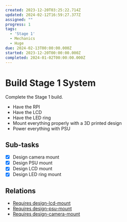 ```yaml
---
created: 2023-12-20T03:25:22.714Z
updated: 2024-02-12T16:59:27.377Z
assigned: ""
progress: 1
tags:
  - 'Stage 1'
  - Mechanics
  - Huge
due: 2024-02-13T00:00:00.000Z
started: 2023-12-20T00:00:00.000Z
completed: 2024-01-02T00:00:00.000Z
---
```


# Build Stage 1 System

Complete the Stage 1 build.
- Have the RPI
- Have the LCD
- Have the LED ring
- Mount everything properly with a 3D printed design
- Power everything with PSU

## Sub-tasks

- [x] Design camera mount
- [x] Design PSU mount
- [x] Design LCD mount
- [x] Design LED ring mount

## Relations

- [Requires design-lcd-mount](design-lcd-mount.md)
- [Requires design-psu-mount](design-psu-mount.md)
- [Requires design-camera-mount](design-camera-mount.md)
